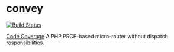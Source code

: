 convey
======

[![Build Status](https://travis-ci.org/lord2800/convey.png?branch=master)](https://travis-ci.org/lord2800/convey)

[Code Coverage](https://lord2800.github.io/convey/coverage/)
A PHP PRCE-based micro-router without dispatch responsibilities.
